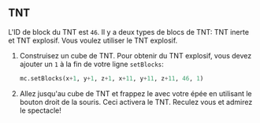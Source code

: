 ## TNT

L'ID de block du TNT est `46`. Il y a deux types de blocs de TNT: TNT inerte et TNT explosif. Vous voulez utiliser le TNT explosif.

1. Construisez un cube de TNT. Pour obtenir du TNT explosif, vous devez ajouter un `1` à la fin de votre ligne `setBlocks`:
    
    ```python
    mc.setBlocks(x+1, y+1, z+1, x+11, y+11, z+11, 46, 1)
    ```

2. Allez jusqu'au cube de TNT et frappez le avec votre épée en utilisant le bouton droit de la souris. Ceci activera le TNT. Reculez vous et admirez le spectacle!
